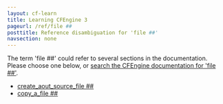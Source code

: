 ```yaml
---
layout: cf-learn
title: Learning CFEngine 3
pageurl: /ref/file ##
posttitle: Reference disambiguation for 'file ##'
navsection: none
---
```


The term 'file ##' could refer to several sections in the documentation. Please choose one below, or
[search the CFEngine documentation for 'file ##'](http://cfengine.com/docs/latest/search.html?q=file+##).

- [create_aout_source_file \#\#](http://cfengine.com/docs/latest/examples-tutorials-file_comparison.html#create_aout_source_file-##)
- [copy_a_file \#\#](http://cfengine.com/docs/latest/examples-tutorials-file_comparison.html#copy_a_file-##)
